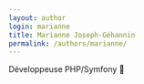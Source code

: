 ```yaml
---
layout: author
login: marianne
title: Marianne Joseph-Géhannin
permalink: /authors/marianne/
---
```

Développeuse PHP/Symfony 🦝
